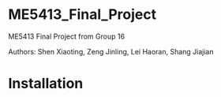 # ME5413_Final_Project
ME5413 Final Project from Group 16

Authors: Shen Xiaoting, Zeng Jinling, Lei Haoran, Shang Jiajian
# Installation
